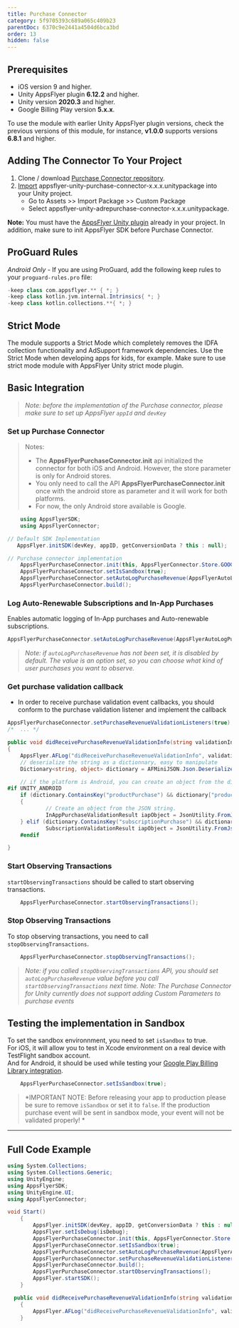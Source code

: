 ```yaml
---
title: Purchase Connector
category: 5f9705393c689a065c409b23
parentDoc: 6370c9e2441a4504d6bca3bd
order: 13
hidden: false
---
```


## Prerequisites

- iOS version 9 and higher.
- Unity AppsFlyer plugin **6.12.2** and higher.
- Unity version **2020.3** and higher.
- Google Billing Play version **5.x.x**.

To use the module with earlier Unity AppsFlyer plugin versions, check the previous versions of this module, for instance, **v1.0.0** supports versions **6.8.1** and higher.

## Adding The Connector To Your Project

1. Clone / download [Purchase Connector repository](https://github.com/AppsFlyerSDK/appsflyer-unity-purchase-connector).
2. [Import](https://docs.unity3d.com/Manual/AssetPackages.html) appsflyer-unity-purchase-connector-x.x.x.unitypackage  into your Unity project.
    - Go to Assets >> Import Package >> Custom Package
    - Select appsflyer-unity-adrepurchase-connector-x.x.x.unitypackage.

**Note:** You must have the [AppsFlyer Unity plugin](https://github.com/AppsFlyerSDK/appsflyer-unity-plugin) already in your project. In addition, make sure to init AppsFlyer SDK before Purchase Connector.

## ProGuard Rules

*Android Only* - If you are using ProGuard, add the following keep rules to your `proguard-rules.pro` file:

```groovy
-keep class com.appsflyer.** { *; }
-keep class kotlin.jvm.internal.Intrinsics{ *; }
-keep class kotlin.collections.**{ *; }
```
## Strict Mode
The module supports a Strict Mode which completely removes the IDFA collection functionality and AdSupport framework dependencies. Use the Strict Mode when developing apps for kids, for example.
Make sure to use strict mode module with AppsFlyer Unity strict mode plugin.

## Basic Integration

> *Note: before the implementation of the Purchase connector, please make sure to set up AppsFlyer `appId` and `devKey`*

### Set up Purchase Connector

> Notes:
>
> - The **AppsFlyerPurchaseConnector.init** api initialized the connector for both iOS and Android. However, the store parameter is only for Android stores.
> - You only need to call the API **AppsFlyerPurchaseConnector.init** once with the android store as parameter and it will work for both platforms.
> - For now, the only Android store available is Google.

```c#
    using AppsFlyerSDK;
    using AppsFlyerConnector;

// Default SDK Implementation
   AppsFlyer.initSDK(devKey, appID, getConversionData ? this : null);

// Purchase connector implementation 
    AppsFlyerPurchaseConnector.init(this, AppsFlyerConnector.Store.GOOGLE);
    AppsFlyerPurchaseConnector.setIsSandbox(true);
    AppsFlyerPurchaseConnector.setAutoLogPurchaseRevenue(AppsFlyerAutoLogPurchaseRevenueOptions.AppsFlyerAutoLogPurchaseRevenueOptionsAutoRenewableSubscriptions, AppsFlyerAutoLogPurchaseRevenueOptions.AppsFlyerAutoLogPurchaseRevenueOptionsInAppPurchases);
    AppsFlyerPurchaseConnector.build();

```

### Log Auto-Renewable Subscriptions and In-App Purchases

Enables automatic logging of In-App purchases and Auto-renewable subscriptions.

```c#
AppsFlyerPurchaseConnector.setAutoLogPurchaseRevenue(AppsFlyerAutoLogPurchaseRevenueOptions.AppsFlyerAutoLogPurchaseRevenueOptionsAutoRenewableSubscriptions, AppsFlyerAutoLogPurchaseRevenueOptions.AppsFlyerAutoLogPurchaseRevenueOptionsInAppPurchases);
```

> *Note: if `autoLogPurchaseRevenue` has not been set, it is disabled by default. The value is an option set, so you can choose what kind of user purchases you want to observe.*

### Get purchase validation callback

- In order to receive purchase validation event callbacks, you should conform to the purchase validation listener and implement the callback

```c#
AppsFlyerPurchaseConnector.setPurchaseRevenueValidationListeners(true);
/*  ... */

public void didReceivePurchaseRevenueValidationInfo(string validationInfo)
{
    AppsFlyer.AFLog("didReceivePurchaseRevenueValidationInfo", validationInfo);
    // deserialize the string as a dictionnary, easy to manipulate
    Dictionary<string, object> dictionary = AFMiniJSON.Json.Deserialize(validationInfo) as Dictionary<string, object>;

    // if the platform is Android, you can create an object from the dictionnary 
#if UNITY_ANDROID
    if (dictionary.ContainsKey("productPurchase") && dictionary["productPurchase"] != null)
    {
            // Create an object from the JSON string.
            InAppPurchaseValidationResult iapObject = JsonUtility.FromJson<InAppPurchaseValidationResult>(validationInfo);
    } elif (dictionary.ContainsKey("subscriptionPurchase") && dictionary["subscriptionPurchase"] != null) {
            SubscriptionValidationResult iapObject = JsonUtility.FromJson<SubscriptionValidationResult>(validationInfo);
    #endif

}
```

### Start Observing Transactions

`startObservingTransactions` should be called to start observing transactions.

```c#
    AppsFlyerPurchaseConnector.startObservingTransactions();
```

### Stop Observing Transactions

To stop observing transactions, you need to call `stopObservingTransactions`.

```c#
    AppsFlyerPurchaseConnector.stopObservingTransactions();
```

> *Note: if you called `stopObservingTransactions` API, you should set `autoLogPurchaseRevenue` value before you call `startObservingTransactions` next time.* 
> *Note: The Purchase Connector for Unity currently does not support adding Custom Parameters to purchase events*

## Testing the implementation in Sandbox

To set the sandbox environnment, you need to set `isSandbox` to true. </br>
For iOS, it will allow you to test in Xcode environment on a real device with TestFlight sandbox account. </br>
And for Android, it should be used while testing your [Google Play Billing Library integration](https://developer.android.com/google/play/billing/test). 

```c#
    AppsFlyerPurchaseConnector.setIsSandbox(true);
```

> *IMPORTANT NOTE: Before releasing your app to production please be sure to remove `isSandbox` or set it to `false`. If the production purchase event will be sent in sandbox mode, your event will not be validated properly! *

***

## Full Code Example

```c#
using System.Collections;
using System.Collections.Generic;
using UnityEngine;
using AppsFlyerSDK;
using UnityEngine.UI;
using AppsFlyerConnector;

void Start()
    { 
        AppsFlyer.initSDK(devKey, appID, getConversionData ? this : null);
        AppsFlyer.setIsDebug(isDebug);
        AppsFlyerPurchaseConnector.init(this, AppsFlyerConnector.Store.GOOGLE);
        AppsFlyerPurchaseConnector.setIsSandbox(true);
        AppsFlyerPurchaseConnector.setAutoLogPurchaseRevenue(AppsFlyerAutoLogPurchaseRevenueOptions.AppsFlyerAutoLogPurchaseRevenueOptionsAutoRenewableSubscriptions, AppsFlyerAutoLogPurchaseRevenueOptions.AppsFlyerAutoLogPurchaseRevenueOptionsInAppPurchases);
        AppsFlyerPurchaseConnector.setPurchaseRevenueValidationListeners(true);
        AppsFlyerPurchaseConnector.build();
        AppsFlyerPurchaseConnector.startObservingTransactions();
        AppsFlyer.startSDK();
    }

  public void didReceivePurchaseRevenueValidationInfo(string validationInfo)
    {
        AppsFlyer.AFLog("didReceivePurchaseRevenueValidationInfo", validationInfo);
    }

```
